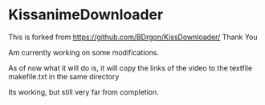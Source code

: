# KissanimeDownloader
This is forked from https://github.com/BDrgon/KissDownloader/
Thank You 

Am currently working on some modifications.

As of now what it will do is, it will copy the links of the video to the textfile makefile.txt in the same directory

Its working, but still very far from completion.
